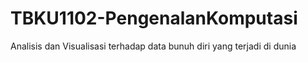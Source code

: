 # TBKU1102-PengenalanKomputasi
Analisis dan Visualisasi terhadap data bunuh diri yang terjadi di dunia
